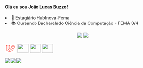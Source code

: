 
<h4>Olá eu sou João Lucas Buzzo!</h4>
<li>🔭 Estagiário HubInova-Fema</li>
<li>📚 Cursando Bacharelado Ciência da Computação - FEMA 3/4</li>

<br>
<div align="center">
        <img height="180em" src="https://github-readme-stats.vercel.app/api?username=JoBuzzo&show_icons=true&show_icons=true&theme=nightowl&include_all_commits=true&count_private=true" />
        <img height="180em" src="https://github-readme-stats.vercel.app/api/top-langs/?username=JoBuzzo&layout=compact&langs_count=7&theme=nightowl" />
</div>
<br>
<div style="display: flex; gap:5px;" align="center">
    <img height="30" width="35" src="https://raw.githubusercontent.com/github/explore/56a826d05cf762b2b50ecbe7d492a839b04f3fbf/topics/laravel/laravel.png">
    <img height="30" width="35" src="https://avatars.githubusercontent.com/u/67109815?s=280&v=4">
    <img height="30" width="35" src="https://avatars.githubusercontent.com/u/51960834?s=280&v=4">
    <img height="30" width="35" src="https://avatars.githubusercontent.com/u/59030169?s=280&v=4">
</div>
<br>
<div style="display: flex; gap:2px; " align="center">
    <a href="https://instagram.com/joao.buzzo" target="_blank"><img src="https://img.shields.io/badge/-Instagram-%23E4405F?style=for-the-badge&logo=instagram&logoColor=white"></a>
    <a href="mailto:joaolucas.buzzo@gmail.com"><img src="https://img.shields.io/badge/-Gmail-%23333?style=for-the-badge&logo=gmail&logoColor=white"></a>
    <a href="https://linkedin.com/in/joão-lucas-buzzo-holzle-006469235" target="_blank"><img src="https://img.shields.io/badge/-LinkedIn-%230077B5?style=for-the-badge&logo=linkedin&logoColor=white"></a>
</div>
 
